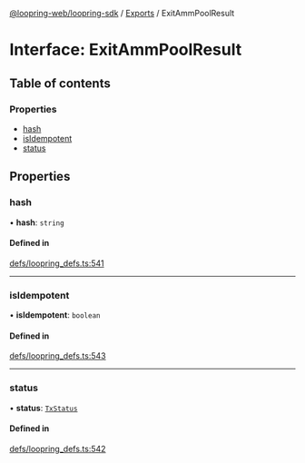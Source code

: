 [@loopring-web/loopring-sdk](../README.md) / [Exports](../modules.md) / ExitAmmPoolResult

# Interface: ExitAmmPoolResult

## Table of contents

### Properties

- [hash](ExitAmmPoolResult.md#hash)
- [isIdempotent](ExitAmmPoolResult.md#isidempotent)
- [status](ExitAmmPoolResult.md#status)

## Properties

### hash

• **hash**: `string`

#### Defined in

[defs/loopring_defs.ts:541](https://github.com/Loopring/loopring_sdk/blob/24fdf4c/src/defs/loopring_defs.ts#L541)

___

### isIdempotent

• **isIdempotent**: `boolean`

#### Defined in

[defs/loopring_defs.ts:543](https://github.com/Loopring/loopring_sdk/blob/24fdf4c/src/defs/loopring_defs.ts#L543)

___

### status

• **status**: [`TxStatus`](../enums/TxStatus.md)

#### Defined in

[defs/loopring_defs.ts:542](https://github.com/Loopring/loopring_sdk/blob/24fdf4c/src/defs/loopring_defs.ts#L542)
